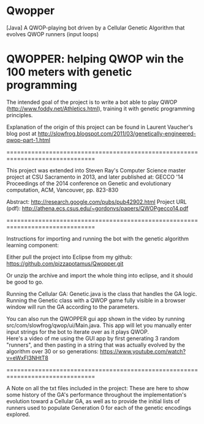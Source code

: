 # Qwopper
[Java] A QWOP-playing bot driven by a Cellular Genetic Algorithm that evolves QWOP runners (input loops)

QWOPPER: helping QWOP win the 100 meters with genetic programming
===============================================================================

The intended goal of the project is to write a bot able to play 
QWOP (http://www.foddy.net/Athletics.html), training it with 
genetic programming principles.

Explanation of the origin of this project can be found in Laurent 
Vaucher's blog post at 
http://slowfrog.blogspot.com/2011/03/genetically-engineered-qwop-part-1.html

===============================================================================

This project was extended into Steven Ray's Computer Science 
master project at CSU Sacramento in 2013, and later published at:
GECCO '14 Proceedings of the 2014 conference on Genetic and 
evolutionary computation, ACM, Vancouver, pp. 823-830

Abstract:  http://research.google.com/pubs/pub42902.html
Project URL (pdf):  http://athena.ecs.csus.edu/~gordonvs/papers/QWOPgecco14.pdf

===============================================================================

Instructions for importing and running the bot with the genetic 
algorithm learning component:

Either pull the project into Eclipse from my github:
https://github.com/pizzapotamus/Qwopper.git

Or unzip the archive and import the whole thing into eclipse, and 
it should be good to go. 

Running the Cellular GA:
Genetic.java is the class that handles the GA logic. Running the 
Genetic class with a QWOP game fully visible in a browser window will 
run the GA according to the parameters. 

You can also run the QWOPPER gui app shown in the video by running 
src/com/slowfrog/qwop/ui/Main.java.  This app will let you manually 
enter input strings for the bot to iterate over as it plays QWOP.  
Here's a video of me using the GUI app by first generating 3 random 
"runners", and then pasting in a string that was actually evolved by 
the algorithm over 30 or so generations: 
https://www.youtube.com/watch?v=eWxFI3NHtT8 

===============================================================================

A Note on all the txt files included in the project:
These are here to show some history of the GA's performance throughout the 
implementation's evolution toward a Cellular GA, as well as to provide the 
initial lists of runners used to populate Generation 0 for each of the genetic 
encodings explored.
